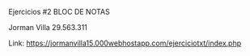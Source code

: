 Ejercicios #2
BLOC DE NOTAS

Jorman Villa 29.563.311

Link: https://jormanvilla15.000webhostapp.com/ejerciciotxt/index.php
